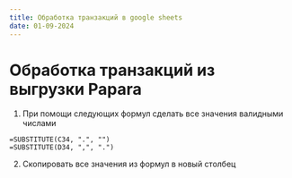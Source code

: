 ```yaml
---
title: Обработка транзакций в google sheets
date: 01-09-2024
---
```

# Обработка транзакций из выгрузки Papara

1. При помощи следующих формул сделать все значения валидными числами
```
=SUBSTITUTE(C34, ".", "")
=SUBSTITUTE(D34, ",", ".")
```
2. Скопировать все значения из формул в новый столбец
